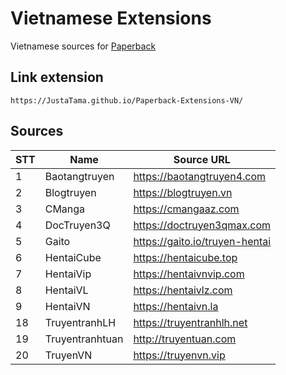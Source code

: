 # Vietnamese Extensions
Vietnamese sources for [Paperback](https://paperback.moe/)

## Link extension
```
https://JustaTama.github.io/Paperback-Extensions-VN/
```
## Sources

|STT    | Name                      | Source URL                                 |
| ----- | ------------------------- | ------------------------------------------ |
|   1   | Baotangtruyen             | https://baotangtruyen4.com                 |
|   2   | Blogtruyen                | https://blogtruyen.vn                      |
|   3   | CManga                    | https://cmangaaz.com                       |
|   4   | DocTruyen3Q               | https://doctruyen3qmax.com                 |
|   5   | Gaito                     | https://gaito.io/truyen-hentai             |
|   6   | HentaiCube                | https://hentaicube.top                     |
|   7   | HentaiVip                 | https://hentaivnvip.com                    |
|   8   | HentaiVL                  | https://hentaivlz.com                      |
|   9   | HentaiVN                  | https://hentaivn.la                        |
|   18  | TruyentranhLH             | https://truyentranhlh.net                  |
|   19  | Truyentranhtuan           | http://truyentuan.com                      |
|   20  | TruyenVN                  | https://truyenvn.vip                       |
